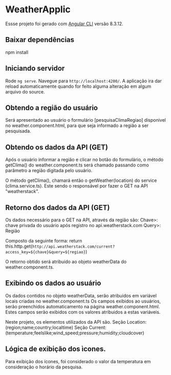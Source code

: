 # WeatherApplic
Essse projeto foi gerado com  [Angular CLI](https://github.com/angular/angular-cli) versão 8.3.12.

## Baixar dependências
npm install

## Iniciando servidor
Rode `ng serve`. Navegue para `http://localhost:4200/`. A aplicação ira dar reload automaticamente quando for feito alguma alteração em algum arquivo do source.


## Obtendo a região do usuário
Será apresentado ao usuário o formulário [pesquisaClimaRegiao] disponivel no weather.component.html, para que seja informado a região a ser pesquisada.

## Obtendo os dados da API (GET)
Após o usuário informar a região e clicar no botão <Buscar> do formulário, o método getClima(<parametro>) do weather.component.ts será chamado passando como parâmetro a região digitada pelo usuário.

O método getClima(<parametro>), chamará então o getWeather(location) do service (clima.service.ts). Este sendo o responsável por fazer o GET na API "weatherstack".

## Retorno dos dados da API (GET)
Os dados necessário para o GET na API, através da região são:
Chave>: chave privada do usuário após registro no api.weatherstack.com
Query>: Região   

Composto da seguinte forma:
return this.http.get(`http://api.weatherstack.com/current?access_key=${chave}&query=${regiao}`)

O retorno obtido será atribuido ao objeto weatherData do weather.component.ts.

## Exibindo os dados ao usuário
Os dados contidos no objeto weatherData, serão atribuidos em variável locais criadas no weather.component.ts
Os campos exibidos ao usuários, serão preenchidos automaticamento na página weather.component.html. Estes campos serão exibidos com os valores atribuidos a estas variáveis.

Neste projeto, os elementos utilizados da API são. 
Seção Location: (region;name;country;localtime)
Seção Current: (temperature;feelslike;wind_speed;pressure;humidity;cloudcover)

## Lógica de exibição dos ìcones.
Para exibição dos ícones, foi considerado o valor da temperatura em consideração o horário da pesquisa.